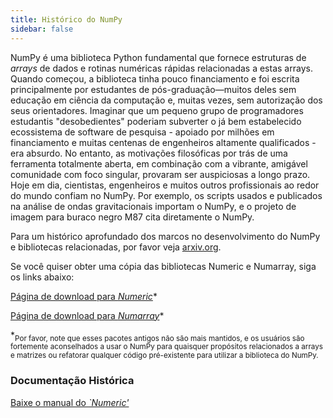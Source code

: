 ```yaml
---
title: Histórico do NumPy
sidebar: false
---
```


NumPy é uma biblioteca Python fundamental que fornece estruturas de <em x-id="3">arrays</em> de dados e rotinas numéricas rápidas relacionadas a estas arrays. Quando começou, a biblioteca tinha pouco financiamento e foi escrita principalmente por estudantes de pós-graduação—muitos deles sem educação em ciência da computação e, muitas vezes, sem autorização dos seus orientadores. Imaginar que um pequeno grupo de programadores estudantis "desobedientes" poderiam subverter o já bem estabelecido ecossistema de software de pesquisa - apoiado por milhões em financiamento e muitas centenas de engenheiros altamente qualificados - era absurdo. No entanto, as motivações filosóficas por trás de uma ferramenta totalmente aberta, em combinação com a vibrante, amigável comunidade com foco singular, provaram ser auspiciosas a longo prazo.  Hoje em dia, cientistas, engenheiros e muitos outros profissionais ao redor do mundo confiam no NumPy. Por exemplo, os scripts usados e publicados na análise de ondas gravitacionais importam o NumPy, e o projeto de imagem para buraco negro M87 cita diretamente o NumPy.

Para um histórico aprofundado dos marcos no desenvolvimento do NumPy e bibliotecas relacionadas, por favor veja [arxiv.org](https://arxiv.org/abs/1907.10121).

Se você quiser obter uma cópia das bibliotecas Numeric e Numarray, siga os links abaixo:

[Página de download para _Numeric_](https://sourceforge.net/projects/numpy/files/Old%20Numeric/)\*

[Página de download para _Numarray_](https://sourceforge.net/projects/numpy/files/Old%20Numarray/)\*

\*<sub>Por favor, note que esses pacotes antigos não são mais mantidos, e os usuários são fortemente aconselhados a usar o NumPy para quaisquer propósitos relacionados a arrays e matrizes ou refatorar qualquer código pré-existente para utilizar a biblioteca do NumPy.</sub>

### Documentação Histórica

[Baixe o manual do _\`Numeric'_](static/numeric-manual.pdf)

